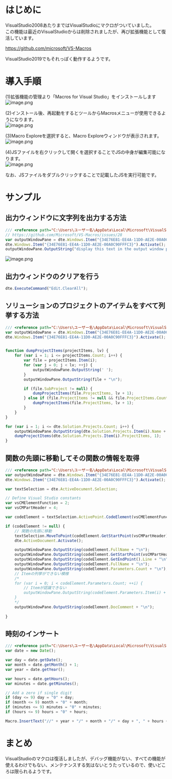 # はじめに  
VisualStudio2008あたりまではVisualStudioにマクロがついていました。  
この機能は最近のVisualStudioからは削除されましたが、再び拡張機能として復活しています。  
  
https://github.com/microsoft/VS-Macros  
  
VisualStudio2019でもそれっぽく動作するようです。  
  
# 導入手順  
(1)拡張機能の管理より「Macros for Visual Studio」をインストールします  
![image.png](/image/6161ade5-cac4-9203-22cc-5d56c3634de3.png)  
  
(2)インストール後、再起動をするとツールからMacrosメニューが使用できるようになります。  
![image.png](/image/bae0147c-1767-1f77-5ed7-655edd397178.png)  
  
  
  
(3)Macro Exploreを選択すると、Macro Exploreウィンドウが表示されます。  
![image.png](/image/f44d727f-800d-0086-0a31-db3f8dc2bf26.png)  
  
(4)JSファイルを右クリックして開くを選択することでJSの中身が編集可能になります。  
![image.png](/image/343a7f67-1e73-ceb5-5f23-2348e22f50e2.png)  
  
なお、JSファイルをダブルクリックすることで記載したJSを実行可能です。  
  
# サンプル  
## 出力ウィンドウに文字列を出力する方法  
  
```js
/// <reference path="C:\Users\ユーザー名\AppData\Local\Microsoft\VisualStudio\16.0_ea48cace\Macros\dte.js" />
// https://github.com/Microsoft/VS-Macros/issues/28
var outputWindowPane = dte.Windows.Item("{34E76E81-EE4A-11D0-AE2E-00A0C90FFFC3}").Object.ActivePane;
dte.Windows.Item("{34E76E81-EE4A-11D0-AE2E-00A0C90FFFC3}").Activate();
outputWindowPane.OutputString("display this text in the output window panel\n");
```  
  
![image.png](/image/89f04403-af5f-c826-0ead-361547f46d99.png)  
  
## 出力ウィンドウのクリアを行う  
  
```js
dte.ExecuteCommand("Edit.ClearAll");
```  
  
## ソリューションのプロジェクトのアイテムをすべて列挙する方法  
  
```js
/// <reference path="C:\Users\ユーザー名\AppData\Local\Microsoft\VisualStudio\16.0_ea48cace\Macros\dte.js" />
var outputWindowPane = dte.Windows.Item("{34E76E81-EE4A-11D0-AE2E-00A0C90FFFC3}").Object.ActivePane;
dte.Windows.Item("{34E76E81-EE4A-11D0-AE2E-00A0C90FFFC3}").Activate();


function dumpProjectItems(projectItems, lv) {
    for (var i = 1; i <= projectItems.Count; i++) {
        var file = projectItems.Item(i);
        for (var j = 0; j < lv; ++j) {
            outputWindowPane.OutputString(' ');
        }
        outputWindowPane.OutputString(file + "\n");

        if (file.SubProject != null) {
            dumpProjectItems(file.ProjectItems, lv + 1);
        } else if (file.ProjectItems != null && file.ProjectItems.Count > 0) {
            dumpProjectItems(file.ProjectItems, lv + 1);
        }
    }
}

for (var i = 1; i <= dte.Solution.Projects.Count; i++) {
    outputWindowPane.OutputString(dte.Solution.Projects.Item(i).Name + "\n");
    dumpProjectItems(dte.Solution.Projects.Item(i).ProjectItems, 1);
}
```  
## 関数の先頭に移動してその関数の情報を取得  
  
```js
/// <reference path="C:\Users\ユーザー名\AppData\Local\Microsoft\VisualStudio\16.0_ea48cace\Macros\dte.js" />
var outputWindowPane = dte.Windows.Item("{34E76E81-EE4A-11D0-AE2E-00A0C90FFFC3}").Object.ActivePane;
dte.Windows.Item("{34E76E81-EE4A-11D0-AE2E-00A0C90FFFC3}").Activate();

var textSelection = dte.ActiveDocument.Selection;

// Define Visual Studio constants
var vsCMElementFunction = 2;
var vsCMPartHeader = 4;

var codeElement = textSelection.ActivePoint.CodeElement(vsCMElementFunction);

if (codeElement != null) {
    // 関数の先頭に移動
    textSelection.MoveToPoint(codeElement.GetStartPoint(vsCMPartHeader));
    dte.ActiveDocument.Activate();

    outputWindowPane.OutputString(codeElement.FullName + "\n");
    outputWindowPane.OutputString(codeElement.GetStartPoint(vsCMPartHeader).Line + "\n");
    outputWindowPane.OutputString(codeElement.GetEndPoint().Line + "\n");
    outputWindowPane.OutputString(codeElement.FullName + "\n");
    outputWindowPane.OutputString(codeElement.Parameters.Count + "\n");
    // Itemの列挙ができない模様
    /*
    for (var i = 0; i < codeElement.Parameters.Count; ++i) {
        // Itemが認識できない
        outputWindowPane.OutputString(codeElement.Parameters.Item(i) + "\n");
    }
    */
    outputWindowPane.OutputString(codeElement.DocComment + "\n");
    
}
```  
  
## 時刻のインサート  
  
```js
/// <reference path="C:\Users\ユーザー名\AppData\Local\Microsoft\VisualStudio\16.0_ea48cace\Macros\dte.js" />
var date = new Date();

var day = date.getDate();
var month = date.getMonth() + 1;
var year = date.getYear();

var hours = date.getHours();
var minutes = date.getMinutes();

// Add a zero if single digit
if (day <= 9) day = "0" + day;
if (month <= 9) month = "0" + month;
if (minutes <= 9) minutes = "0" + minutes;
if (hours <= 9) hours = "0" + hours;

Macro.InsertText("//" + year + "/" + month + "/" + day + ", " + hours + ":" + minutes);
```  
  
  
# まとめ  
VisualStudioのマクロは復活しましたが、デバッグ機能がない、すべての機能が使えるわけでもない、メンテナンスする気はないとうたっているので、使いどころは限られるようです。  
